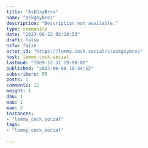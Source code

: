 ```yaml
---
title: "AskGayBros" 
name: "askgaybros"
description: "Description not available."
type: community
date: "2023-06-22 02:19:53"
draft: false
nsfw: false
actor_id: "https://lemmy.cock.social/c/askgaybros"
host: lemmy.cock.social
lastmod: "1969-12-31 19:00:00"
published: "2023-06-08 18:34:52"
subscribers: 65
posts: 1
comments: 11
weight: 1
dau: 1
wau: 1
mau: 5
instances:
- "lemmy_cock_social"
tags: 
- "lemmy_cock_social"

---
```

